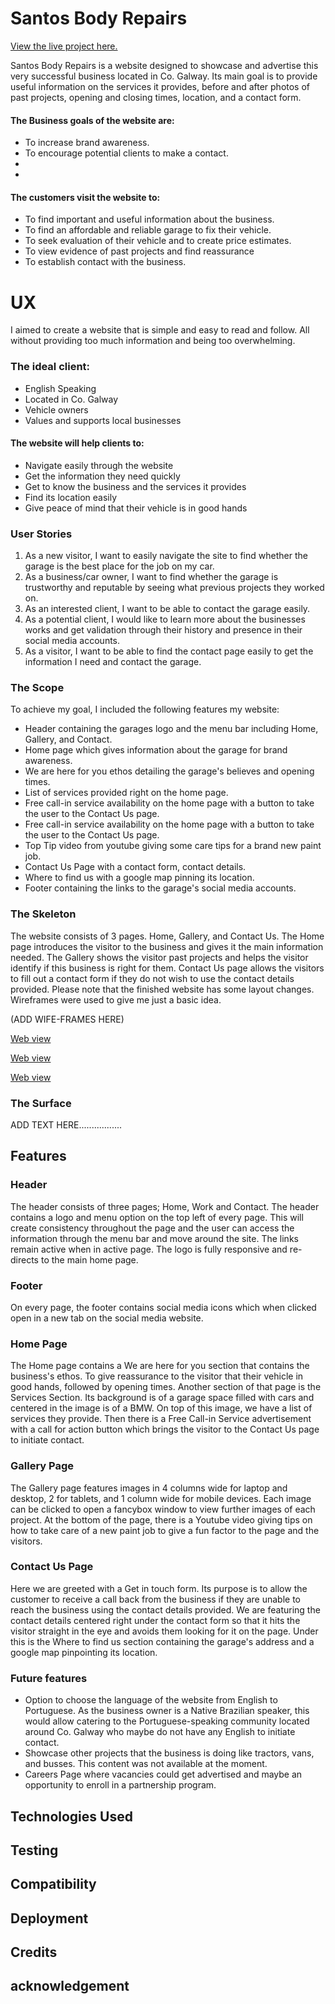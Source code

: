 # Santos Body Repairs

[View the live project here.](https://miatothova.github.io/santos-body-repairs/index.html)

Santos Body Repairs is a website designed to showcase and advertise this very successful business located in Co. Galway.
Its main goal is to provide useful information on the services it provides, before and after photos of past projects, opening and closing times, location, and a contact form. 

#### The Business goals of the website are:
* To increase brand awareness.
* To encourage potential clients to make a contact.
*
*
#### The customers visit the website to:
* To find important and useful information about the business.
* To find an affordable and reliable garage to fix their vehicle.
* To seek evaluation of their vehicle and to create price estimates.
* To view evidence of past projects and find reassurance
* To establish contact with the business.

# UX
I aimed to create a website that is simple and easy to read and follow.
All without providing too much information and being too overwhelming.

### The ideal client:
* English Speaking
* Located in Co. Galway
* Vehicle owners
* Values and supports local businesses
#### The website will help clients to:
* Navigate easily through the website
* Get the information they need quickly
* Get to know the business and the services it provides
* Find its location easily
* Give peace of mind that their vehicle is in good hands

### User Stories
1. As a new visitor, I want to easily navigate the site to find whether the garage is the best place for the job on my car.
2. As a business/car owner, I want to find whether the garage is trustworthy and reputable by seeing what previous projects they worked on.
3. As an interested client, I want to be able to contact the garage easily.
4. As a potential client, I would like to learn more about the businesses works and get validation through their history and presence in their social media accounts.
5. As a visitor, I want to be able to find the contact page easily to get the information I need and contact the garage.

### The Scope
To achieve my goal, I included the following features my website:

* Header containing the garages logo and the menu bar including Home, Gallery, and Contact.
* Home page which gives information about the garage for brand awareness.
* We are here for you ethos detailing the garage's believes and opening times.
* List of services provided right on the home page.
* Free call-in service availability on the home page with a button to take the user to the Contact Us page.
* Free call-in service availability on the home page with a button to take the user to the Contact Us page.
* Top Tip video from youtube giving some care tips for a brand new paint job.
* Contact Us Page with a contact form, contact details.
* Where to find us with a google map pinning its location.
* Footer containing the links to the garage's social media accounts.

### The Skeleton
The website consists of 3 pages. Home, Gallery, and Contact Us.
The Home page introduces the visitor to the business and gives it the main information needed. The Gallery shows the visitor past projects and helps the visitor identify if this business is right for them. Contact Us page allows the visitors to fill out a contact form if they do not wish to use the contact details provided. Please note that the finished website has some layout changes. Wireframes were used to give me just a basic idea.

(ADD WIFE-FRAMES HERE)

[Web view](https://github.com/MiaTothova/santos-body-repairs/blob/master/wire-frames/web-view.png)

[Web view](https://github.com/MiaTothova/santos-body-repairs/blob/master/wire-frames/web-view.png)

[Web view](https://github.com/MiaTothova/santos-body-repairs/blob/master/wire-frames/web-view.png)




### The Surface
ADD TEXT HERE.................

## Features

### Header
The header consists of three pages; Home, Work and Contact. The header contains a logo and menu option on the top left of every page. This will create consistency throughout the page and the user can access the information through the menu bar and move around the site. The links remain active when in active page. The logo is fully responsive and re-directs to the main home page. 
### Footer
On every page, the footer contains social media icons which when clicked open in a new tab on the social media website. 

### Home Page
The Home page contains a We are here for you section that contains the business's ethos. To give reassurance to the visitor that their vehicle in good hands, followed by opening times.
Another section of that page is the Services Section. Its background is of a garage space filled with cars and centered in the image is of a BMW.  On top of this image, we have a list of services they provide.
Then there is a Free Call-in Service advertisement with a call for action button which brings the visitor to the Contact Us page to initiate contact.

### Gallery Page
The Gallery page features images in 4 columns wide for laptop and desktop, 2 for tablets, and 1 column wide for mobile devices. Each image can be clicked to open a fancybox window to view further images of each project.  At the bottom of the page, there is a Youtube video giving tips on how to take care of a new paint job to give a fun factor to the page and the visitors.

### Contact Us Page
Here we are greeted with a Get in touch form. Its purpose is to allow the customer to receive a call back from the business if they are unable to reach the business using the contact details provided.
We are featuring the contact details centered right under the contact form so that it hits the visitor straight in the eye and avoids them looking for it on the page. Under this is the Where to find us section containing the garage's address and a google map pinpointing its location.

### Future features
* Option to choose the language of the website from English to Portuguese. As the business owner is a Native Brazilian speaker, this would allow catering to the Portuguese-speaking community located around Co. Galway who maybe do not have any English to initiate contact.
* Showcase other projects that the business is doing like tractors, vans, and busses. This content was not available at the moment.
* Careers Page where vacancies could get advertised and maybe an opportunity to enroll in a partnership program. 

## Technologies Used


## Testing

## Compatibility

## Deployment

## Credits

## acknowledgement



